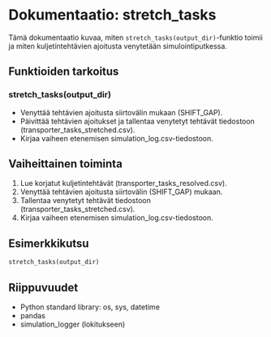 # Dokumentaatio: stretch_tasks

Tämä dokumentaatio kuvaa, miten `stretch_tasks(output_dir)`-funktio toimii ja miten kuljetintehtävien ajoitusta venytetään simulointiputkessa.

## Funktioiden tarkoitus

### stretch_tasks(output_dir)
- Venyttää tehtävien ajoitusta siirtovälin mukaan (SHIFT_GAP).
- Päivittää tehtävien ajoitukset ja tallentaa venytetyt tehtävät tiedostoon (transporter_tasks_stretched.csv).
- Kirjaa vaiheen etenemisen simulation_log.csv-tiedostoon.

## Vaiheittainen toiminta

1. Lue korjatut kuljetintehtävät (transporter_tasks_resolved.csv).
2. Venyttää tehtävien ajoitusta siirtovälin (SHIFT_GAP) mukaan.
3. Tallentaa venytetyt tehtävät tiedostoon (transporter_tasks_stretched.csv).
4. Kirjaa vaiheen etenemisen simulation_log.csv-tiedostoon.

## Esimerkkikutsu

```python
stretch_tasks(output_dir)
```

## Riippuvuudet
- Python standard library: os, sys, datetime
- pandas
- simulation_logger (lokitukseen)
